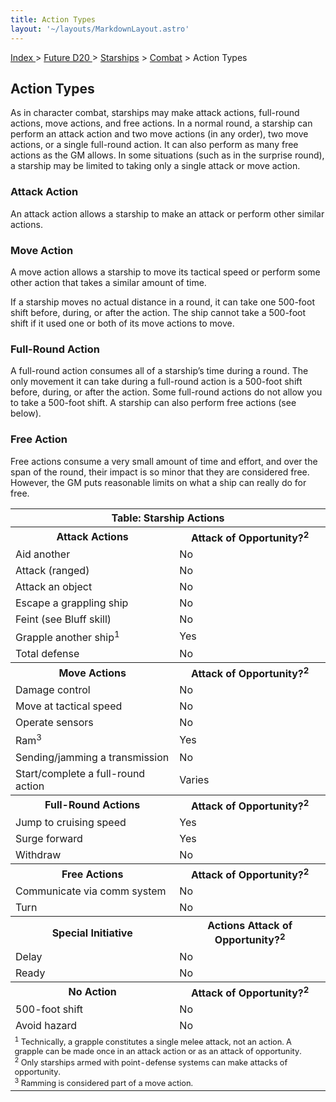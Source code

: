 ```yaml
---
title: Action Types
layout: '~/layouts/MarkdownLayout.astro'
---
```


[ Index ](/) > [ Future D20 ](/future.d20.srd) > [Starships](/future.d20.srd/starships) > [Combat](/future.d20.srd/starships/combat) > Action Types

## Action Types

As in character combat, starships may make attack actions, full-round actions,
move actions, and free actions. In a normal round, a starship can perform an
attack action and two move actions (in any order), two move actions, or a
single full-round action. It can also perform as many free actions as the GM
allows. In some situations (such as in the surprise round), a starship may be
limited to taking only a single attack or move action.

### Attack Action

An attack action allows a starship to make an attack or perform other similar
actions.

### Move Action

A move action allows a starship to move its tactical speed or perform some
other action that takes a similar amount of time.

If a starship moves no actual distance in a round, it can take one 500-foot
shift before, during, or after the action. The ship cannot take a 500-foot
shift if it used one or both of its move actions to move.

### Full-Round Action

A full-round action consumes all of a starship’s time during a round. The only
movement it can take during a full-round action is a 500-foot shift before,
during, or after the action. Some full-round actions do not allow you to take
a 500-foot shift. A starship can also perform free actions (see below).

### Free Action

Free actions consume a very small amount of time and effort, and over the span
of the round, their impact is so minor that they are considered free. However,
the GM puts reasonable limits on what a ship can really do for free.


<table> <tr><th colspan="2">Table: Starship Actions</th></tr> <tr><th>Attack Actions</th><th>Attack of Opportunity?<sup>2</sup></th></tr> <tr><td>Aid another</td><td>No</td></tr> <tr class="shaded"><td>Attack (ranged)</td><td>No</td></tr> <tr><td>Attack an object</td><td>No</td></tr> <tr class="shaded"><td>Escape a grappling ship</td><td>No</td></tr> <tr><td>Feint (see Bluff skill)</td><td>No</td></tr> <tr class="shaded"><td>Grapple another ship<sup>1</sup></td><td>Yes</td></tr> <tr><td>Total defense</td><td>No</td></tr> <tr><th>Move Actions</th><th>Attack of Opportunity?<sup>2</sup></th></tr> <tr><td>Damage control</td><td>No</td></tr> <tr class="shaded"><td>Move at tactical speed</td><td>No</td></tr> <tr><td>Operate sensors</td><td>No</td></tr> <tr class="shaded"><td>Ram<sup>3</sup></td><td>Yes</td></tr> <tr><td>Sending/jamming a transmission</td><td>No</td></tr> <tr class="shaded"><td>Start/complete a full-round action</td><td>Varies</td></tr> <tr><th>Full-Round Actions</th><th>Attack of Opportunity?<sup>2</sup></th></tr> <tr><td>Jump to cruising speed</td><td>Yes</td></tr> <tr class="shaded"><td>Surge forward</td><td>Yes</td></tr> <tr><td>Withdraw</td><td>No</td></tr> <tr><th>Free Actions</th><th>Attack of Opportunity?<sup>2</sup></th></tr> <tr><td>Communicate via comm system</td><td>No</td></tr> <tr class="shaded"><td>Turn</td><td>No</td></tr> <tr><th>Special Initiative</th><th>Actions Attack of Opportunity?<sup>2</sup></th></tr> <tr><td>Delay</td><td>No</td></tr> <tr class="shaded"><td>Ready</td><td>No</td></tr> <tr><th>No Action</th><th>Attack of Opportunity?<sup>2</sup></th></tr> <tr><td>500-foot shift</td><td>No</td></tr> <tr class="shaded"><td>Avoid hazard</td><td>No</td></tr> <tr><td colspan="2" style="font-size: .8em; text-align: left"> <sup>1</sup> Technically, a grapple constitutes a single melee attack, not an action. A grapple can be made once in an attack action or as an attack of opportunity.<br/> <sup>2</sup> Only starships armed with point-defense systems can make attacks of opportunity.<br/> <sup>3</sup> Ramming is considered part of a move action. </td></tr> </table>


